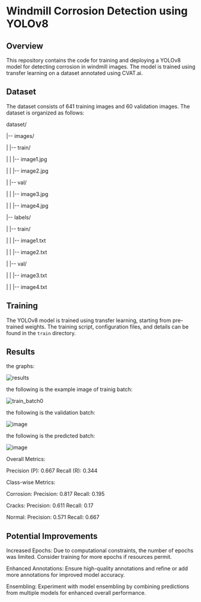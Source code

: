 # Windmill Corrosion Detection using YOLOv8

## Overview

This repository contains the code for training and deploying a YOLOv8 model for detecting corrosion in windmill images. The model is trained using transfer learning on a dataset annotated using CVAT.ai.

## Dataset

The dataset consists of 641 training images and 60 validation images. The dataset is organized as follows:

dataset/

|-- images/

| |-- train/

| | |-- image1.jpg

| | |-- image2.jpg

| |-- val/

| | |-- image3.jpg

| | |-- image4.jpg

|-- labels/

| |-- train/

| | |-- image1.txt

| | |-- image2.txt

| |-- val/

| | |-- image3.txt

| | |-- image4.txt

## Training

The YOLOv8 model is trained using transfer learning, starting from pre-trained weights. The training script, configuration files, and details can be found in the `train` directory.

## Results

the graphs:

![results](https://github.com/ArnavDobriyal/Windmill/assets/120387628/73481743-901a-4a3f-b3b9-5994015f53fb)

the following is the example image of trainig batch:

![train_batch0](https://github.com/ArnavDobriyal/Windmill/assets/120387628/2cdc5ba6-80dc-496e-a74b-4654ed064054)

the following is the validation batch:

![image](https://github.com/ArnavDobriyal/Windmill/assets/120387628/1731db37-d1d7-4b26-9852-57e24d2cb670)

the following is the predicted batch:

![image](https://github.com/ArnavDobriyal/Windmill/assets/120387628/0d2ef35b-012a-4ed7-a3fc-d5eaf79814bf)

Overall Metrics:

Precision (P): 0.667
Recall (R): 0.344

Class-wise Metrics:

Corrosion:
Precision: 0.817
Recall: 0.195

Cracks:
Precision: 0.611
Recall: 0.17

Normal:
Precision: 0.571
Recall: 0.667


## Potential Improvements

Increased Epochs: Due to computational constraints, the number of epochs was limited. Consider training for more epochs if resources permit.

Enhanced Annotations: Ensure high-quality annotations and refine or add more annotations for improved model accuracy.

Ensembling: Experiment with model ensembling by combining predictions from multiple models for enhanced overall performance.





 
